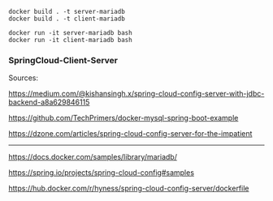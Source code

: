 ```
docker build . -t server-mariadb
docker build . -t client-mariadb
```

```
docker run -it server-mariadb bash
docker run -it client-mariadb bash
```

### SpringCloud-Client-Server

Sources:

https://medium.com/@kishansingh.x/spring-cloud-config-server-with-jdbc-backend-a8a629846115

https://github.com/TechPrimers/docker-mysql-spring-boot-example

https://dzone.com/articles/spring-cloud-config-server-for-the-impatient

-------------------------------------------------------------------


https://docs.docker.com/samples/library/mariadb/

https://spring.io/projects/spring-cloud-config#samples

https://hub.docker.com/r/hyness/spring-cloud-config-server/dockerfile

